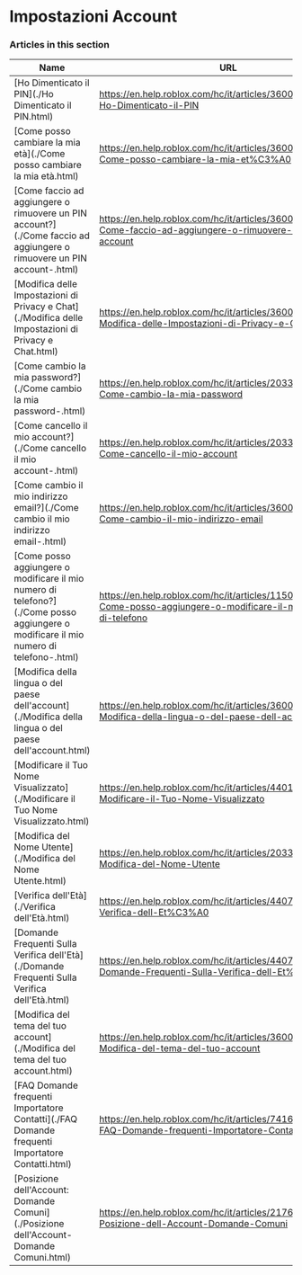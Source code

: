 # Impostazioni Account  
### Articles in this section
Name|URL
-|-
[Ho Dimenticato il PIN](./Ho Dimenticato il PIN.html) |https://en.help.roblox.com/hc/it/articles/360031292471-Ho-Dimenticato-il-PIN
[Come posso cambiare la mia età](./Come posso cambiare la mia età.html) |https://en.help.roblox.com/hc/it/articles/360031323611-Come-posso-cambiare-la-mia-et%C3%A0
[Come faccio ad aggiungere o rimuovere un PIN account?](./Come faccio ad aggiungere o rimuovere un PIN account-.html) |https://en.help.roblox.com/hc/it/articles/360031680051-Come-faccio-ad-aggiungere-o-rimuovere-un-PIN-account
[Modifica delle Impostazioni di Privacy e Chat](./Modifica delle Impostazioni di Privacy e Chat.html) |https://en.help.roblox.com/hc/it/articles/360031751471-Modifica-delle-Impostazioni-di-Privacy-e-Chat
[Come cambio la mia password?](./Come cambio la mia password-.html) |https://en.help.roblox.com/hc/it/articles/203313100-Come-cambio-la-mia-password
[Come cancello il mio account?](./Come cancello il mio account-.html) |https://en.help.roblox.com/hc/it/articles/203313050-Come-cancello-il-mio-account
[Come cambio il mio indirizzo email?](./Come cambio il mio indirizzo email-.html) |https://en.help.roblox.com/hc/it/articles/360000229603-Come-cambio-il-mio-indirizzo-email
[Come posso aggiungere o modificare il mio numero di telefono?](./Come posso aggiungere o modificare il mio numero di telefono-.html) |https://en.help.roblox.com/hc/it/articles/115004804623-Come-posso-aggiungere-o-modificare-il-mio-numero-di-telefono
[Modifica della lingua o del paese dell'account](./Modifica della lingua o del paese dell'account.html) |https://en.help.roblox.com/hc/it/articles/360001216486-Modifica-della-lingua-o-del-paese-dell-account
[Modificare il Tuo Nome Visualizzato](./Modificare il Tuo Nome Visualizzato.html) |https://en.help.roblox.com/hc/it/articles/4401938870292-Modificare-il-Tuo-Nome-Visualizzato
[Modifica  del Nome Utente](./Modifica  del Nome Utente.html) |https://en.help.roblox.com/hc/it/articles/203313130-Modifica-del-Nome-Utente
[Verifica dell'Età](./Verifica dell'Età.html) |https://en.help.roblox.com/hc/it/articles/4407282410644-Verifica-dell-Et%C3%A0
[Domande Frequenti Sulla Verifica dell'Età](./Domande Frequenti Sulla Verifica dell'Età.html) |https://en.help.roblox.com/hc/it/articles/4407276151188-Domande-Frequenti-Sulla-Verifica-dell-Et%C3%A0
[Modifica del tema del tuo account](./Modifica del tema del tuo account.html) |https://en.help.roblox.com/hc/it/articles/360022922852-Modifica-del-tema-del-tuo-account
[FAQ Domande frequenti Importatore Contatti](./FAQ Domande frequenti Importatore Contatti.html) |https://en.help.roblox.com/hc/it/articles/7416652004884-FAQ-Domande-frequenti-Importatore-Contatti
[Posizione dell'Account: Domande Comuni](./Posizione dell'Account- Domande Comuni.html) |https://en.help.roblox.com/hc/it/articles/21767603654932-Posizione-dell-Account-Domande-Comuni
